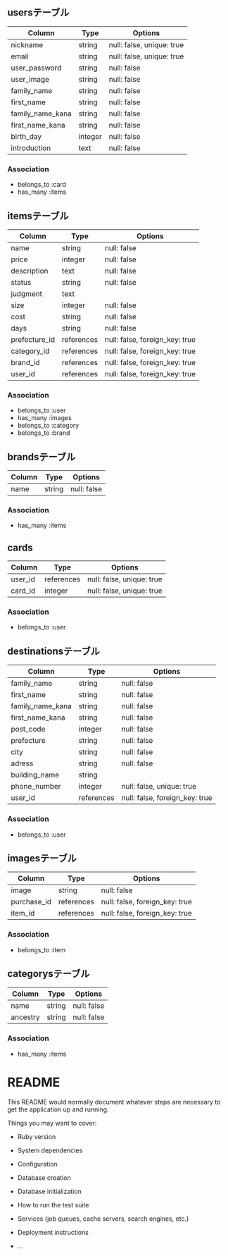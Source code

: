 ## usersテーブル
|Column|Type|Options|
|------|----|-------|
|nickname|string|null: false, unique: true|
|email|string|null: false, unique: true|
|user_password|string|null: false|
|user_image|string|null: false|
|family_name|string|null: false|
|first_name|string|null: false|
|family_name_kana|string|null: false|
|first_name_kana|string|null: false|
|birth_day|integer|null: false|
|introduction|text|null: false|

### Association
- belongs_to :card
- has_many :items


## itemsテーブル
|Column|Type|Options|
|------|----|-------|
|name|string|null: false|
|price|integer|null: false|
|description|text|null: false|
|status|string|null: false|
|judgment|text||
|size|integer|null: false|
|cost|string|null: false|
|days|string|null: false|
|prefecture_id|references|null: false, foreign_key: true|
|category_id|references|null: false, foreign_key: true|
|brand_id|references|null: false, foreign_key: true|
|user_id|references|null: false, foreign_key: true|


### Association
- belongs_to :user
- has_many :images
- belongs_to :category
- belongs_to :brand


## brandsテーブル
|Column|Type|Options|
|------|----|-------|
|name|string|null: false|

### Association
- has_many :items


## cards
|Column|Type|Options|
|------|----|-------|
|user_id|references|null: false, unique: true|
|card_id|integer|null: false, unique: true|

### Association
- belongs_to :user

## destinationsテーブル
|Column|Type|Options|
|------|----|-------|
|family_name|string|null: false|
|first_name|string|null: false|
|family_name_kana|string|null: false|
|first_name_kana|string|null: false|
|post_code|integer|null: false|
|prefecture|string|null: false|
|city|string|null: false|
|adress|string|null: false|
|building_name|string||
|phone_number|integer|null: false, unique: true|
|user_id|references|null: false, foreign_key: true|

### Association
- belongs_to :user


## imagesテーブル
|Column|Type|Options|
|------|----|-------|
|image|string|null: false|
|purchase_id|references|null: false, foreign_key: true|
|item_id|references|null: false, foreign_key: true|

### Association
- belongs_to :item


## categorysテーブル
|Column|Type|Options|
|------|----|-------|
|name|string|null: false|
|ancestry|string|null: false|

### Association
- has_many :items



# README

This README would normally document whatever steps are necessary to get the
application up and running.

Things you may want to cover:

* Ruby version

* System dependencies

* Configuration

* Database creation

* Database initialization

* How to run the test suite

* Services (job queues, cache servers, search engines, etc.)

* Deployment instructions

* ...
